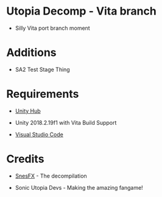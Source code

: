 # Utopia Decomp - Vita branch

* Silly Vita port branch moment

# Additions

* SA2 Test Stage Thing

# Requirements

* [Unity Hub](https://unity.com/download)

* Unity 2018.2.19f1 with Vita Build Support

* [Visual Studio Code](https://code.visualstudio.com)

# Credits

* [SnesFX](https://twitter.com/SnesFX) - The decompilation

* Sonic Utopia Devs - Making the amazing fangame!
